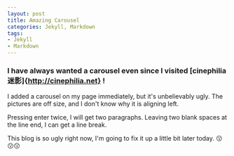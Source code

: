 ```yaml
---
layout: post
title: Amazing Carousel
categories: Jekyll, Markdown
tags:
- Jekyll
- Markdown
---
```


### I have always wanted a carousel even since I visited [cinephilia 迷影]{http://cinephilia.net}  !
I added a carousel on my page immediately, but it's unbelievably ugly. The pictures are off size, and I don't know why it is aligning left.

Pressing enter twice, I will get two paragraphs. Leaving two blank spaces at the line end, I can get a line break.

This blog is so ugly right now, I'm going to fix it up a little bit later today.  :kissing::kissing::kissing:
